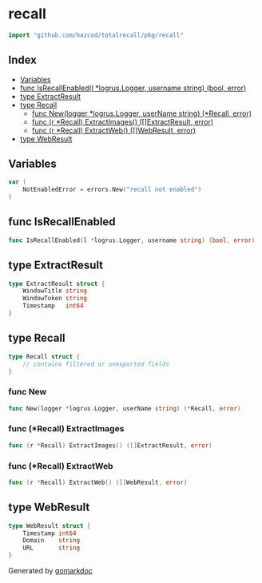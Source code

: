 <!-- Code generated by gomarkdoc. DO NOT EDIT -->

# recall

```go
import "github.com/hazcod/totalrecall/pkg/recall"
```

## Index

- [Variables](<#variables>)
- [func IsRecallEnabled\(l \*logrus.Logger, username string\) \(bool, error\)](<#IsRecallEnabled>)
- [type ExtractResult](<#ExtractResult>)
- [type Recall](<#Recall>)
  - [func New\(logger \*logrus.Logger, userName string\) \(\*Recall, error\)](<#New>)
  - [func \(r \*Recall\) ExtractImages\(\) \(\[\]ExtractResult, error\)](<#Recall.ExtractImages>)
  - [func \(r \*Recall\) ExtractWeb\(\) \(\[\]WebResult, error\)](<#Recall.ExtractWeb>)
- [type WebResult](<#WebResult>)


## Variables

<a name="NotEnabledError"></a>

```go
var (
    NotEnabledError = errors.New("recall not enabled")
)
```

<a name="IsRecallEnabled"></a>
## func IsRecallEnabled

```go
func IsRecallEnabled(l *logrus.Logger, username string) (bool, error)
```



<a name="ExtractResult"></a>
## type ExtractResult



```go
type ExtractResult struct {
    WindowTitle string
    WindowToken string
    Timestamp   int64
}
```

<a name="Recall"></a>
## type Recall



```go
type Recall struct {
    // contains filtered or unexported fields
}
```

<a name="New"></a>
### func New

```go
func New(logger *logrus.Logger, userName string) (*Recall, error)
```



<a name="Recall.ExtractImages"></a>
### func \(\*Recall\) ExtractImages

```go
func (r *Recall) ExtractImages() ([]ExtractResult, error)
```



<a name="Recall.ExtractWeb"></a>
### func \(\*Recall\) ExtractWeb

```go
func (r *Recall) ExtractWeb() ([]WebResult, error)
```



<a name="WebResult"></a>
## type WebResult



```go
type WebResult struct {
    Timestamp int64
    Domain    string
    URL       string
}
```

Generated by [gomarkdoc](<https://github.com/princjef/gomarkdoc>)
